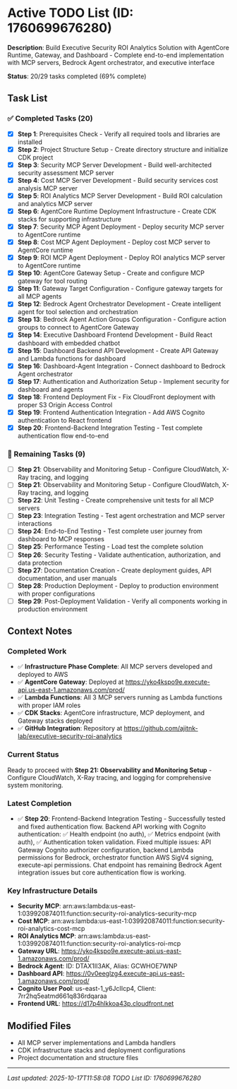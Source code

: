 # Active TODO List (ID: 1760699676280)

**Description**: Build Executive Security ROI Analytics Solution with AgentCore Runtime, Gateway, and Dashboard - Complete end-to-end implementation with MCP servers, Bedrock Agent orchestrator, and executive interface

**Status**: 20/29 tasks completed (69% complete)

## Task List

### ✅ Completed Tasks (20)
- [x] **Step 1**: Prerequisites Check - Verify all required tools and libraries are installed
- [x] **Step 2**: Project Structure Setup - Create directory structure and initialize CDK project
- [x] **Step 3**: Security MCP Server Development - Build well-architected security assessment MCP server
- [x] **Step 4**: Cost MCP Server Development - Build security services cost analysis MCP server
- [x] **Step 5**: ROI Analytics MCP Server Development - Build ROI calculation and analytics MCP server
- [x] **Step 6**: AgentCore Runtime Deployment Infrastructure - Create CDK stacks for supporting infrastructure
- [x] **Step 7**: Security MCP Agent Deployment - Deploy security MCP server to AgentCore runtime
- [x] **Step 8**: Cost MCP Agent Deployment - Deploy cost MCP server to AgentCore runtime
- [x] **Step 9**: ROI MCP Agent Deployment - Deploy ROI analytics MCP server to AgentCore runtime
- [x] **Step 10**: AgentCore Gateway Setup - Create and configure MCP gateway for tool routing
- [x] **Step 11**: Gateway Target Configuration - Configure gateway targets for all MCP agents
- [x] **Step 12**: Bedrock Agent Orchestrator Development - Create intelligent agent for tool selection and orchestration
- [x] **Step 13**: Bedrock Agent Action Groups Configuration - Configure action groups to connect to AgentCore Gateway
- [x] **Step 14**: Executive Dashboard Frontend Development - Build React dashboard with embedded chatbot
- [x] **Step 15**: Dashboard Backend API Development - Create API Gateway and Lambda functions for dashboard
- [x] **Step 16**: Dashboard-Agent Integration - Connect dashboard to Bedrock Agent orchestrator
- [x] **Step 17**: Authentication and Authorization Setup - Implement security for dashboard and agents
- [x] **Step 18**: Frontend Deployment Fix - Fix CloudFront deployment with proper S3 Origin Access Control
- [x] **Step 19**: Frontend Authentication Integration - Add AWS Cognito authentication to React frontend
- [x] **Step 20**: Frontend-Backend Integration Testing - Test complete authentication flow end-to-end

### 🔄 Remaining Tasks (9)
- [ ] **Step 21**: Observability and Monitoring Setup - Configure CloudWatch, X-Ray tracing, and logging
- [ ] **Step 21**: Observability and Monitoring Setup - Configure CloudWatch, X-Ray tracing, and logging
- [ ] **Step 22**: Unit Testing - Create comprehensive unit tests for all MCP servers
- [ ] **Step 23**: Integration Testing - Test agent orchestration and MCP server interactions
- [ ] **Step 24**: End-to-End Testing - Test complete user journey from dashboard to MCP responses
- [ ] **Step 25**: Performance Testing - Load test the complete solution
- [ ] **Step 26**: Security Testing - Validate authentication, authorization, and data protection
- [ ] **Step 27**: Documentation Creation - Create deployment guides, API documentation, and user manuals
- [ ] **Step 28**: Production Deployment - Deploy to production environment with proper configurations
- [ ] **Step 29**: Post-Deployment Validation - Verify all components working in production environment

## Context Notes

### Completed Work
- ✅ **Infrastructure Phase Complete**: All MCP servers developed and deployed to AWS
- ✅ **AgentCore Gateway**: Deployed at https://yko4kspo9e.execute-api.us-east-1.amazonaws.com/prod/
- ✅ **Lambda Functions**: All 3 MCP servers running as Lambda functions with proper IAM roles
- ✅ **CDK Stacks**: AgentCore infrastructure, MCP deployment, and Gateway stacks deployed
- ✅ **GitHub Integration**: Repository at https://github.com/ajitnk-lab/executive-security-roi-analytics

### Current Status
Ready to proceed with **Step 21: Observability and Monitoring Setup** - Configure CloudWatch, X-Ray tracing, and logging for comprehensive system monitoring.

### Latest Completion
- ✅ **Step 20**: Frontend-Backend Integration Testing - Successfully tested and fixed authentication flow. Backend API working with Cognito authentication: ✅ Health endpoint (no auth), ✅ Metrics endpoint (with auth), ✅ Authentication token validation. Fixed multiple issues: API Gateway Cognito authorizer configuration, backend Lambda permissions for Bedrock, orchestrator function AWS SigV4 signing, execute-api permissions. Chat endpoint has remaining Bedrock Agent integration issues but core authentication flow is working.

### Key Infrastructure Details
- **Security MCP**: arn:aws:lambda:us-east-1:039920874011:function:security-roi-analytics-security-mcp
- **Cost MCP**: arn:aws:lambda:us-east-1:039920874011:function:security-roi-analytics-cost-mcp  
- **ROI Analytics MCP**: arn:aws:lambda:us-east-1:039920874011:function:security-roi-analytics-roi-mcp
- **Gateway URL**: https://yko4kspo9e.execute-api.us-east-1.amazonaws.com/prod/
- **Bedrock Agent**: ID: DTAX1II3AK, Alias: GCWHOE7WNP
- **Dashboard API**: https://0v0eeglzg4.execute-api.us-east-1.amazonaws.com/prod/
- **Cognito User Pool**: us-east-1_y6JcIIcp4, Client: 7rr2hq5eatmd661q836rdqaraa
- **Frontend URL**: https://d17p4hlkkoa43p.cloudfront.net

## Modified Files
- All MCP server implementations and Lambda handlers
- CDK infrastructure stacks and deployment configurations
- Project documentation and structure files

---
*Last updated: 2025-10-17T11:58:08*
*TODO List ID: 1760699676280*

